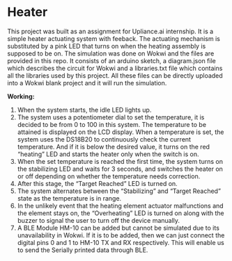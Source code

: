 # Heater
This project was built as an assignment for Upliance.ai internship.
It is a simple heater actuating system with feeback. The actuating mechanism is substituted by a pink LED that turns on when the heating assembly is supposed to be on. The simulation was done on Wokwi and the files are provided in this repo.
It consists of an arduino sketch, a diagram.json file which describes the circuit for Wokwi and a libraries.txt file which contains all the libraries used by this project.
All these files can be directly uploaded into a Wokwi blank project and it will run the simulation.

**Working:**
1. When the system starts, the idle LED lights up. 
2. The system uses a potentiometer dial to set the temperature, it is decided to be from 0 to 100 in this system. The temperature to be attained is displayed on the LCD           display. When a temperature is set, the system uses the  DS18B20 to continuously check the current temperature. And if it is below the desired value, it turns on the           red “heating” LED and starts the heater only when the switch is on.
3. When the set temperature is reached the first time, the system turns on the stabilizing LED and waits for 3 seconds, and switches the heater on or off depending on             whether the temperature needs correction.
5. After this stage, the “Target Reached” LED is turned on.
6. The system alternates between the “Stabilizing” and “Target Reached” state as the temperature is in range.
7. In the unlikely event that the heating element actuator malfunctions and the element stays on, the “Overheating” LED is turned on along with the buzzer to signal the           user to turn off the device manually.
8. A BLE Module HM-10 can be added but cannot be simulated due to its unavailability in Wokwi. If it is to be added, then we can just connect the digital pins 0 and 1 to          HM-10 TX and RX respectively. This will enable us to send the Serially printed data through BLE.
